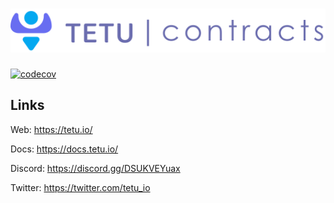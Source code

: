 # <img src="tetu_contracts.svg" alt="Tetu.io">

[![codecov](https://codecov.io/gh/tetu-io/tetu-strategies-matic/branch/master/graph/badge.svg?token=FJ38EG24U7)](https://codecov.io/gh/tetu-io/tetu-strategies-matic)

## Links

Web: https://tetu.io/

Docs: https://docs.tetu.io/

Discord: https://discord.gg/DSUKVEYuax

Twitter: https://twitter.com/tetu_io
